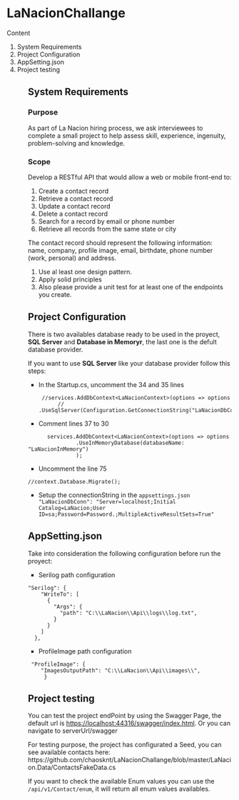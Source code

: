 # LaNacionChallange

<p>
 Content

<ol>
  <li>System Requirements</li>
  <li>Project Configuration</li>
  <li>AppSetting.json</li>
  <li>Project testing</li>
<ol>
 </p>

## System Requirements

### Purpose

As part of La Nacion hiring process, we ask interviewees to complete a small project to help
assess skill, experience, ingenuity, problem-solving and knowledge.

### Scope

Develop a RESTful API that would allow a web or mobile front-end to:

<ol>
  <li>Create a contact record</li>
  <li>Retrieve a contact record</li>
  <li>Update a contact record</li>
  <li>Delete a contact record</li>
  <li>Search for a record by email or phone number</li>
  <li>Retrieve all records from the same state or city</li>
</ol>

The contact record should represent the following information: name, company, profile
image, email, birthdate, phone number (work, personal) and address.

  <ol>
    <li>Use al least one design pattern.</li>
    <li>Apply solid principles</li>
    <li>Also please provide a unit test for at least one of the endpoints you create.</li>
  </ol>
  
## Project Configuration
  
  <p>
   There is two availables database ready to be used in the proyect, <b>SQL Server</b> and <b>Database in Memoryr</b>,  the last one is the defult database provider.
  
  If you want to use <b>SQL Server</b> like your database provider follow this steps:
  
  * In the Startup.cs, uncomment the 34 and 35 lines <br>

      ```
       //services.AddDbContext<LaNacionContext>(options => options
            //  .UseSqlServer(Configuration.GetConnectionString("LaNacionDbConn")));
     ```
* Comment lines 37 to 30

 ```
       services.AddDbContext<LaNacionContext>(options => options
                .UseInMemoryDatabase(databaseName: "LaNacionInMemory")
                );
```
* Uncomment the line 75
```
//context.Database.Migrate();
```

* Setup the connectionString in the `appsettings.json` <br>
  `"LaNacionDbConn": "Server=localhost;Initial Catalog=LaNacion;User ID=sa;Password=Password.;MultipleActiveResultSets=True"`
  </p>
<p>

## AppSetting.json

Take into consideration the following configuration before run the proyect:

* Serilog path configuration
```
"Serilog": {
    "WriteTo": [
      {
        "Args": {
          "path": "C:\\LaNacion\\Api\\logs\\log.txt",
        }
      }
    ]
  },
```

* ProfileImage path configuration

```
 "ProfileImage": {
    "ImagesOutputPath": "C:\\LaNacion\\Api\\images\\",
     }
```

</p> 

## Project testing

<p>
You can test the project endPoint by using the Swagger Page, the default url is <a href='https://localhost:44316/swagger/index.html'>https://localhost:44316/swagger/index.html</a>.
Or you can navigate to serverUrl/swagger
</p>
  
<p>
For testing purpose, the project has configurated a Seed, you can see available contacts here: https://github.com/chaosknt/LaNacionChallange/blob/master/LaNacion.Data/ContactsFakeData.cs <br>
  
 If you want to check the available Enum values you can use the `/api/v1/Contact/enum`, it will return all enum values availables.
</p>
  
 

